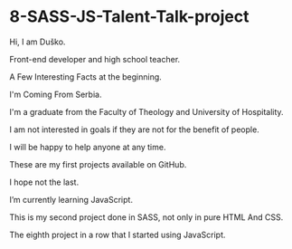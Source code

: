 # 8-SASS-JS-Talent-Talk-project

Hi, I am Duško.

Front-end developer and high school teacher.

A Few Interesting Facts at the beginning.

I'm Coming From Serbia.

I'm a graduate from the Faculty of Theology and University of Hospitality.

I am not interested in goals if they are not for the benefit of people.

I will be happy to help anyone at any time.

These are my first projects available on GitHub.

I hope not the last.

I’m currently learning JavaScript.

This is my second project done in SASS, not only in pure HTML And CSS.

The eighth project in a row that I started using JavaScript.
